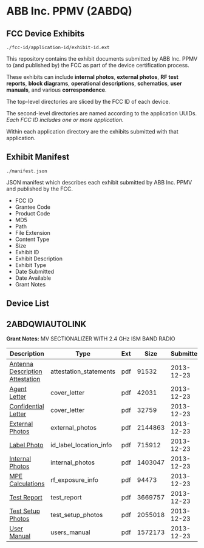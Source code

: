# ABB Inc. PPMV (2ABDQ)
## FCC Device Exhibits

```
./fcc-id/application-id/exhibit-id.ext
```

This repository contains the exhibit documents submitted by ABB Inc. PPMV to (and published by) the FCC as part of the device certification process.

These exhibits can include **internal photos**, **external photos**, **RF test reports**, **block diagrams**, **operational descriptions**, **schematics**, **user manuals**, and various **correspondence**.

The top-level directories are sliced by the FCC ID of each device.

The second-level directories are named according to the application UUIDs. *Each FCC ID includes one or more application.*

Within each application directory are the exhibits submitted with that application. 

## Exhibit Manifest

```
./manifest.json
```

JSON manifest which describes each exhibit submitted by ABB Inc. PPMV and published by the FCC.

- FCC ID
- Grantee Code
- Product Code
- MD5
- Path
- File Extension
- Content Type
- Size
- Exhibit ID
- Exhibit Description
- Exhibit Type
- Date Submitted
- Date Available
- Grant Notes

## Device List
## 2ABDQWIAUTOLINK
**Grant Notes:** MV SECTIONALIZER WITH 2.4 GHz ISM BAND RADIO

| Description | Type | Ext | Size | Submitted | Available |
| ----------- | ---- | --- | ---- | --------- | --------- |
| [Antenna Description Attestation](2ABDQWIAUTOLINK/196e7544389bb9bdf9edc91f7d574474/2150368.pdf) | attestation_statements | pdf | 91532 | 2013-12-23 | 2013-12-23 |
| [Agent Letter](2ABDQWIAUTOLINK/196e7544389bb9bdf9edc91f7d574474/2150367.pdf) | cover_letter | pdf | 42031 | 2013-12-23 | 2013-12-23 |
| [Confidential Letter](2ABDQWIAUTOLINK/196e7544389bb9bdf9edc91f7d574474/2150369.pdf) | cover_letter | pdf | 32759 | 2013-12-23 | 2013-12-23 |
| [External Photos](2ABDQWIAUTOLINK/196e7544389bb9bdf9edc91f7d574474/2150370.pdf) | external_photos | pdf | 2144863 | 2013-12-23 | 2013-12-23 |
| [Label Photo](2ABDQWIAUTOLINK/196e7544389bb9bdf9edc91f7d574474/2150371.pdf) | id_label_location_info | pdf | 715912 | 2013-12-23 | 2013-12-23 |
| [Internal Photos](2ABDQWIAUTOLINK/196e7544389bb9bdf9edc91f7d574474/2150372.pdf) | internal_photos | pdf | 1403047 | 2013-12-23 | 2013-12-23 |
| [MPE Calculations](2ABDQWIAUTOLINK/196e7544389bb9bdf9edc91f7d574474/2150374.pdf) | rf_exposure_info | pdf | 94473 | 2013-12-23 | 2013-12-23 |
| [Test Report](2ABDQWIAUTOLINK/196e7544389bb9bdf9edc91f7d574474/2150375.pdf) | test_report | pdf | 3669757 | 2013-12-23 | 2013-12-23 |
| [Test Setup Photos](2ABDQWIAUTOLINK/196e7544389bb9bdf9edc91f7d574474/2150376.pdf) | test_setup_photos | pdf | 2055018 | 2013-12-23 | 2013-12-23 |
| [User Manual](2ABDQWIAUTOLINK/196e7544389bb9bdf9edc91f7d574474/2150373.pdf) | users_manual | pdf | 1572173 | 2013-12-23 | 2013-12-23 |
